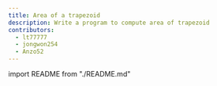 ```yaml
---
title: Area of a trapezoid
description: Write a program to compute area of trapezoid
contributors:
  - lt77777
  - jongwon254
  - Anzo52
---
```


import README from "./README.md"

<README />
